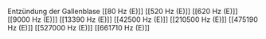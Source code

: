 Entzündung der Gallenblase
[[80 Hz (E)]]
[[520 Hz (E)]]
[[620 Hz (E)]]
[[9000 Hz (E)]]
[[13390 Hz (E)]]
[[42500 Hz (E)]]
[[210500 Hz (E)]]
[[475190 Hz (E)]]
[[527000 Hz (E)]]
[[661710 Hz (E)]]